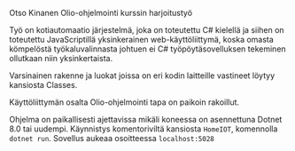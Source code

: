 Otso Kinanen Olio-ohjelmointi kurssin harjoitustyö

Työ on kotiautomaatio järjestelmä, joka on toteutettu C# kielellä ja siihen on toteutettu JavaScriptillä yksinkerainen web-käyttöliittymä, koska omasta kömpelöstä työkaluvalinnasta johtuen ei C# työpöytäsovelluksen tekeminen ollutkaan niin yksinkertaista. 

Varsinainen rakenne ja luokat joissa on eri kodin laitteille vastineet löytyy kansiosta Classes.

Käyttöliittymän osalta Olio-ohjelmointi tapa on paikoin rakoillut. 

Ohjelma on paikallisesti ajettavissa mikäli koneessa on asennettuna Dotnet 8.0 tai uudempi.
Käynnistys komentoriviltä kansiosta ```HomeIOT```, komennolla ```dotnet run```. Sovellus aukeaa osoitteessa ```localhost:5028```